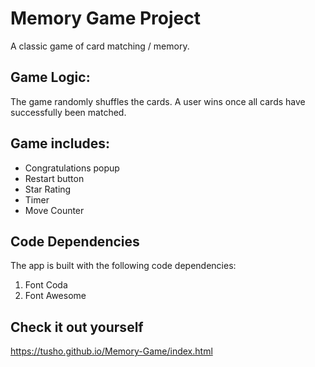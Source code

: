 # Memory Game Project

A classic game of card matching / memory.



## Game Logic:

The game randomly shuffles the cards. A user wins once all cards have successfully been matched.


## Game includes:

- Congratulations popup
- Restart button
- Star Rating
- Timer
- Move Counter


## Code Dependencies

The app is built with the following code dependencies:

1. Font Coda
2. Font Awesome

## Check it out yourself

https://tusho.github.io/Memory-Game/index.html
